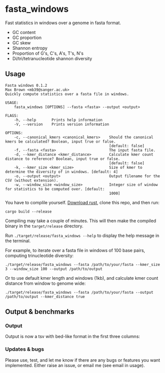 # fasta_windows

Fast statistics in windows over a genome in fasta format.
- GC content
- GC proportion
- GC skew
- Shannon entropy
- Proportion of G's, C's, A's, T's, N's
- Di/tri/tetranucleotide shannon diversity

## Usage

```
Fasta windows 0.1.2
Max Brown <mb39@sanger.ac.uk>
Quickly compute statistics over a fasta file in windows.

USAGE:
    fasta_windows [OPTIONS] --fasta <fasta> --output <output>

FLAGS:
    -h, --help       Prints help information
    -V, --version    Prints version information

OPTIONS:
    -c, --canonical_kmers <canonical_kmers>    Should the canonical kmers be calculated? Boolean, input true or false.
                                               [default: false]
    -f, --fasta <fasta>                        The input fasta file.
    -d, --kmer_distance <kmer_distance>        Calculate kmer count distance to reference? Boolean, input true or false.
                                               [default: false]
    -k, --kmer_size <kmer_size>                Size of kmer to determine the diversity of in windows. [default: 4]
    -o, --output <output>                      Output filename for the CSV (without extension).
    -w, --window_size <window_size>            Integer size of window for statistics to be computed over. [default:
                                               1000]
```

You have to complile yourself. <a href="https://www.rust-lang.org/tools/install">Download rust</a>, clone this repo, and then run:

`cargo build --release`

Compiling may take a couple of minutes. This will then make the compiled binary in the `target/release` directory.

Run `./target/release/fasta_windows --help` to display the help message in the terminal.

For example, to iterate over a fasta file in windows of 100 base pairs, computing trinucleotide diversity:

`./target/release/fasta_windows --fasta /path/to/your/fasta --kmer_size 3 --window_size 100 --output /path/to/output`

Or to use default kmer length and windows (1kb), and calculate kmer count distance from window to genome wide:

`./target/release/fasta_windows --fasta /path/to/your/fasta --output /path/to/output --kmer_distance true`

## Output & benchmarks

### Output

Output is now a tsv with bed-like format in the first three columns:



### Updates & bugs

Please use, test, and let me know if there are any bugs or features you want implemented. Either raise an issue, or email me (see email in usage).